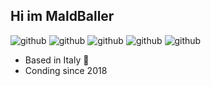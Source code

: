 ## Hi im MaldBaller

![github](https://img.shields.io/badge/C++-00008f?logoColor=white) ![github](https://img.shields.io/badge/SFML-e6e600?logoColor=white) ![github](https://img.shields.io/badge/Unreal-090909?logoColor=white) ![github](https://img.shields.io/badge/Python-0000e6?logoColor=white) ![github](https://img.shields.io/badge/Java-d000e6?logoColor=white)

- Based in Italy 🍕
- Conding since 2018
<!---
MaldBaller/MaldBaller is a ✨ special ✨ repository because its `README.md` (this file) appears on your GitHub profile.
You can click the Preview link to take a look at your changes.
--->
